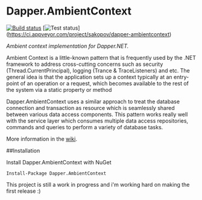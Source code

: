 Dapper.AmbientContext
=======

[![Build status](https://ci.appveyor.com/api/projects/status/omt8ahl09xbnp67t?svg=true)](https://ci.appveyor.com/project/sakopov/dapper-ambientcontext)
[![Test status](http://teststatusbadge.azurewebsites.net/api/status/sakopov/dapper-ambientcontext)]
(https://ci.appveyor.com/project/sakopov/dapper-ambientcontext)

*Ambient context implementation for Dapper.NET.*

Ambient Context is a little-known pattern that is frequently used by the .NET framework to address cross-cutting concerns such as security (Thread.CurrentPrincipal), logging (Trance & TraceListeners) and etc. The general idea is that the application sets up a context typically at an entry-point of an operation or a request, which becomes available to the rest of the system via a static property or method

Dapper.AmbientContext uses a similar approach to treat the database connection and transaction as resource which is seamlessly shared between various data access components. This pattern works really well with the service layer which consumes multiple data access repositories, commands and queries to perform a variety of database tasks.

More information in the [wiki](https://github.com/sakopov/Dapper.AmbientContext/wiki).

##Installation

Install Dapper.AmbientContext with NuGet

```
Install-Package Dapper.AmbientContext
```

This project is still a work in progress and i'm working hard on making the first release :)
